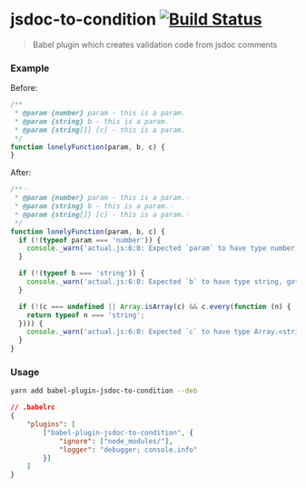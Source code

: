 # jsdoc-to-condition [![Build Status][1]][2]
                     
 [1]: https://travis-ci.org/jakwuh/babel-plugin-jsdoc-to-condition.svg?branch=master
 [2]: https://travis-ci.org/jakwuh/babel-plugin-jsdoc-to-condition

> Babel plugin which сreates validation code from jsdoc comments

### Example

Before:

```js
/**
 * @param {number} param - this is a param.
 * @param {string} b - this is a param.
 * @param {string[]} [c] - this is a param.
 */
function lonelyFunction(param, b, c) {
}
```

After:

```js
/**␊
 * @param {number} param - this is a param.␊
 * @param {string} b - this is a param.␊
 * @param {string[]} [c] - this is a param.␊
 */
function lonelyFunction(param, b, c) {
  if (!(typeof param === 'number')) {
    console._warn('actual.js:6:0: Expected `param` to have type number, got: ' + typeof param);␊
  }

  if (!(typeof b === 'string')) {
    console._warn('actual.js:6:0: Expected `b` to have type string, got: ' + typeof b);
  }

  if (!(c === undefined || Array.isArray(c) && c.every(function (n) {
    return typeof n === 'string';
  }))) {
    console._warn('actual.js:6:0: Expected `c` to have type Array.<string>=, got: ' + typeof c);
  }
}
```

### Usage

```bash
yarn add babel-plugin-jsdoc-to-condition --deb
```

```json
// .babelrc
{
    "plugins": [
        ["babel-plugin-jsdoc-to-condition", {
            "ignore": ["node_modules/"],
            "logger": "debugger; console.info"
        }]
    ]
}
```



